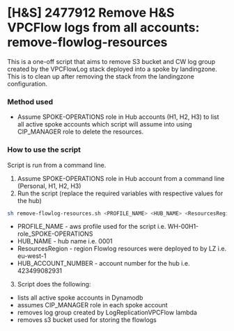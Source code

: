 # [H&S] 2477912 Remove H&S VPCFlow logs from all accounts: remove-flowlog-resources

This is a one-off script that aims to remove S3 bucket and CW log group created by the VPCFlowLog stack deployed into a spoke by landingzone. This is to clean up after removing the stack from the landingzone configuration.

### Method used

* Assume SPOKE-OPERATIONS role in Hub accounts (H1, H2, H3) to list all active spoke accounts which script will assume into using CIP_MANAGER role to delete the resources.

### How to use the script
Script is run from a command line.
1. Assume SPOKE-OPERATIONS role in Hub account from a command line (Personal, H1, H2, H3)
2. Run the script (replace the required variables with respective values for the hub)
```bash
sh remove-flowlog-resources.sh <PROFILE_NAME> <HUB_NAME> <ResourcesRegion> <HUB_ACCOUNT_NUMBER>
```
 - PROFILE_NAME - aws profile used for the script i.e. WH-00H1-role_SPOKE-OPERATIONS
 - HUB_NAME - hub name i.e. 0001
 - ResourcesRegion - region Flowlog resources were deployed to by LZ i.e. eu-west-1
 - HUB_ACCOUNT_NUMBER - account number for the hub i.e. 423499082931

3. Script does the following:
  - lists all active spoke accounts in Dynamodb
  - assumes CIP_MANAGER role in each spoke account
  - removes log group created by LogReplicationVPCFlow lambda
  - removes s3 bucket used for storing the flowlogs

